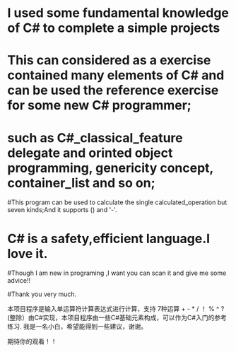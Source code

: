 # I used some fundamental knowledge of C# to complete a simple projects

# This can considered as a exercise contained many elements of C# and can be used the reference exercise for  some  new C#  programmer;

# such as  C#_classical_feature delegate and orinted object programming, genericity concept, container_list and so on;

#This program can be used to calculate the single calculated_operation but seven kinds;And it supports () and '-'.

# C# is a safety,efficient language.I love it.

#Though I am new in programing ,I want you can scan it and give me some advice!!

#Thank you very much.

本项目程序是输入单运算符计算表达式进行计算，支持 7种运算 + - * / ！ %  ^ ?(整除）由C#实现，本项目程序由一些C#基础元素构成，可以作为C#入门的参考练习.
我是一名小白，希望能得到一些建议，谢谢。

期待你的观看！！
